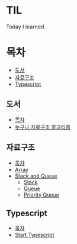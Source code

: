 # TIL
Today I learned

# 목차
- [도서](#도서)
- [자료구조](#자료구조)
- [Typescript](#Typescript)

## 도서
- [목차](#목차)
- [누구나 자료구조 알고리즘](Books/%EB%88%84%EA%B5%AC%EB%82%98%20%EC%9E%90%EB%A3%8C%EA%B5%AC%EC%A1%B0%EC%99%80%20%EC%95%8C%EA%B3%A0%EB%A6%AC%EC%A6%98(%EA%B0%9C%EC%A0%952%ED%8C%90).md)

## 자료구조
- [목차](#목차)
- [Array](자료구조/Array)
- [Stack and Queue](자료구조/Stack%20and%20Queue/)  
    - [Stack](자료구조/Stack%20and%20Queue/Stack.js)
    - [Queue](자료구조/Stack%20and%20Queue/Queue.js)
    - [Priority Queue](자료구조/Stack%20and%20Queue/Priority-Queue.js)

## Typescript
- [목차](#목차)
- [Start Typescript](TypeScript/Start%20TypeScript.md)